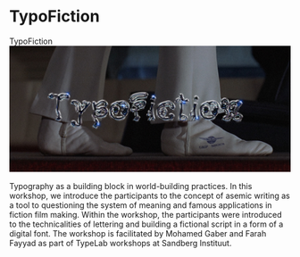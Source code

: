 # TypoFiction
TypoFiction
![Sample](Documentation/Promotion/TypoFiction.png)

Typography as a building block in world-building practices.
In this workshop, we introduce the participants to the concept of asemic writing as a tool to questioning the system of meaning and famous applications in fiction film making.
Within the workshop, the participants were introduced to the technicalities of lettering and building a fictional script in a form of a digital font.
The workshop is facilitated by Mohamed Gaber and Farah Fayyad as part of TypeLab workshops at Sandberg Instituut.
